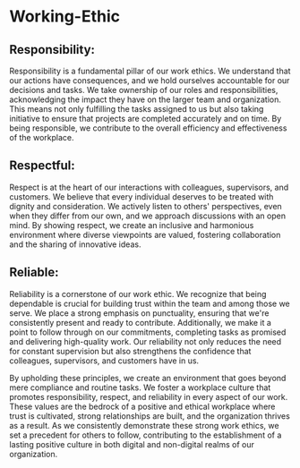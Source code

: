 # Working-Ethic
## Responsibility:
Responsibility is a fundamental pillar of our work ethics. We understand that our actions have consequences, and we hold ourselves accountable for our decisions and tasks. We take ownership of our roles and responsibilities, acknowledging the impact they have on the larger team and organization. This means not only fulfilling the tasks assigned to us but also taking initiative to ensure that projects are completed accurately and on time. By being responsible, we contribute to the overall efficiency and effectiveness of the workplace.

## Respectful:
Respect is at the heart of our interactions with colleagues, supervisors, and customers. We believe that every individual deserves to be treated with dignity and consideration. We actively listen to others' perspectives, even when they differ from our own, and we approach discussions with an open mind. By showing respect, we create an inclusive and harmonious environment where diverse viewpoints are valued, fostering collaboration and the sharing of innovative ideas.

## Reliable:
Reliability is a cornerstone of our work ethic. We recognize that being dependable is crucial for building trust within the team and among those we serve. We place a strong emphasis on punctuality, ensuring that we're consistently present and ready to contribute. Additionally, we make it a point to follow through on our commitments, completing tasks as promised and delivering high-quality work. Our reliability not only reduces the need for constant supervision but also strengthens the confidence that colleagues, supervisors, and customers have in us.

By upholding these principles, we create an environment that goes beyond mere compliance and routine tasks. We foster a workplace culture that promotes responsibility, respect, and reliability in every aspect of our work. These values are the bedrock of a positive and ethical workplace where trust is cultivated, strong relationships are built, and the organization thrives as a result. As we consistently demonstrate these strong work ethics, we set a precedent for others to follow, contributing to the establishment of a lasting positive culture in both digital and non-digital realms of our organization.
